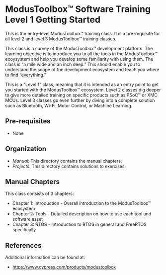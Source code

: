 # ModusToolbox™ Software Training Level 1 Getting Started

This is the entry-level ModusToolbox™ training class. It is a pre-requisite for all level 2 and level 3 ModusToolbox™ training classes.

This class is a survey of the ModusToolbox™ development platform.  The learning objective is to introduce you to all the tools in the ModusToolbox™ ecoysystem and help you develop some familiarity with using them.  The class is “a mile wide and an inch deep.”  This should enable you to understand the scope of the development ecosystem and teach you where to find “everything.”

This is a "Level 1" class, meaning that it is intended as an entry point to get you started with the ModusToolbox™ ecosystem. Level 2 classes dig deeper to give more detailed training on specific products such as PSoC™ or XMC MCUs. Level 3 classes go even further by diving into a complete solution such as Bluetooth, Wi-Fi, Motor Control, or Machine Learning.

## Pre-requisites

- None

## Organization

- *Manual*:    This directory contains the manual chapters.
- *Projects*:  This directory contains solutions to exercises.

## Manual Chapters

This class consists of 3 chapters:
- Chapter 1: Introduction - Overall introduction to the ModusToolbox™ ecosystem
- Chapter 2: Tools - Detailed description on how to use each tool and software asset
- Chapter 3: RTOS - Introduction to RTOS in general and FreeRTOS specifically

## References

Additional information can be found at:
- https://www.cypress.com/products/modustoolbox 